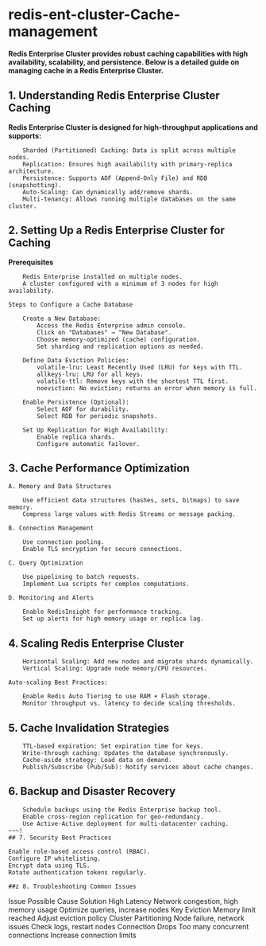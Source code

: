 # redis-ent-cluster-Cache-management

**Redis Enterprise Cluster provides robust caching capabilities with high availability, scalability, and persistence. Below is a detailed guide on managing cache in a Redis Enterprise Cluster.**
## 1. Understanding Redis Enterprise Cluster Caching

**Redis Enterprise Cluster is designed for high-throughput applications and supports:**
~~~
    Sharded (Partitioned) Caching: Data is split across multiple nodes.
    Replication: Ensures high availability with primary-replica architecture.
    Persistence: Supports AOF (Append-Only File) and RDB (snapshotting).
    Auto-Scaling: Can dynamically add/remove shards.
    Multi-tenancy: Allows running multiple databases on the same cluster.
~~~
## 2. Setting Up a Redis Enterprise Cluster for Caching
**Prerequisites**
~~~
    Redis Enterprise installed on multiple nodes.
    A cluster configured with a minimum of 3 nodes for high availability.

Steps to Configure a Cache Database

    Create a New Database:
        Access the Redis Enterprise admin console.
        Click on "Databases" → "New Database".
        Choose memory-optimized (cache) configuration.
        Set sharding and replication options as needed.

    Define Data Eviction Policies:
        volatile-lru: Least Recently Used (LRU) for keys with TTL.
        allkeys-lru: LRU for all keys.
        volatile-ttl: Remove keys with the shortest TTL first.
        noeviction: No eviction; returns an error when memory is full.

    Enable Persistence (Optional):
        Select AOF for durability.
        Select RDB for periodic snapshots.

    Set Up Replication for High Availability:
        Enable replica shards.
        Configure automatic failover.
~~~
## 3. Cache Performance Optimization
~~~
A. Memory and Data Structures

    Use efficient data structures (hashes, sets, bitmaps) to save memory.
    Compress large values with Redis Streams or message packing.

B. Connection Management

    Use connection pooling.
    Enable TLS encryption for secure connections.

C. Query Optimization

    Use pipelining to batch requests.
    Implement Lua scripts for complex computations.

D. Monitoring and Alerts

    Enable RedisInsight for performance tracking.
    Set up alerts for high memory usage or replica lag.
~~~
## 4. Scaling Redis Enterprise Cluster
~~~
    Horizontal Scaling: Add new nodes and migrate shards dynamically.
    Vertical Scaling: Upgrade node memory/CPU resources.

Auto-scaling Best Practices:

    Enable Redis Auto Tiering to use RAM + Flash storage.
    Monitor throughput vs. latency to decide scaling thresholds.
~~~
## 5. Cache Invalidation Strategies
~~~
    TTL-based expiration: Set expiration time for keys.
    Write-through caching: Updates the database synchronously.
    Cache-aside strategy: Load data on demand.
    Publish/Subscribe (Pub/Sub): Notify services about cache changes.
~~~
## 6. Backup and Disaster Recovery
~~~
    Schedule backups using the Redis Enterprise backup tool.
    Enable cross-region replication for geo-redundancy.
    Use Active-Active deployment for multi-datacenter caching.
~~~!
## 7. Security Best Practices
~~~
    Enable role-based access control (RBAC).
    Configure IP whitelisting.
    Encrypt data using TLS.
    Rotate authentication tokens regularly.
~~~
##z 8. Troubleshooting Common Issues
~~~
Issue	Possible Cause	Solution
High Latency	Network congestion, high memory usage	Optimize queries, increase nodes
Key Eviction	Memory limit reached	Adjust eviction policy
Cluster Partitioning	Node failure, network issues	Check logs, restart nodes
Connection Drops	Too many concurrent connections	Increase connection limits
~~~
